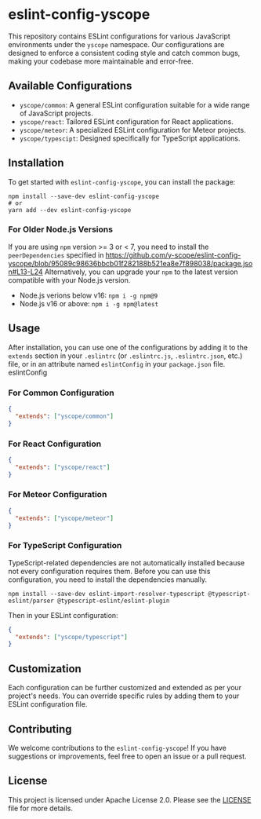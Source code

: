 # eslint-config-yscope

This repository contains ESLint configurations for various JavaScript environments under the `yscope` namespace. Our configurations are designed to enforce a consistent coding style and catch common bugs, making your codebase more maintainable and error-free.

## Available Configurations

- `yscope/common`: A general ESLint configuration suitable for a wide range of JavaScript projects.
- `yscope/react`: Tailored ESLint configuration for React applications.
- `yscope/meteor`: A specialized ESLint configuration for Meteor projects.
- `yscope/typescipt`: Designed specifically for TypeScript applications.
## Installation

To get started with `eslint-config-yscope`, you can install the package:
```shell
npm install --save-dev eslint-config-yscope
# or
yarn add --dev eslint-config-yscope
```
### For Older Node.js Versions
If you are using `npm` version >= 3 or < 7, you need to install the `peerDependencies` specified in https://github.com/y-scope/eslint-config-yscope/blob/95089c98636bbcb01f282188b521ea8e7f898038/package.json#L13-L24
Alternatively, you can upgrade your `npm` to the latest version compatible with your Node.js version.
- Node.js verions below v16: `npm i -g npm@9`
- Node.js v16 or above: `npm i -g npm@latest`

## Usage
After installation, you can use one of the configurations by adding it to the `extends` section in your `.eslintrc` (or `.eslintrc.js`, `.eslintrc.json`, etc.) file, or in an attribute named `eslintConfig` in your `package.json` file.
eslintConfig
### For Common Configuration
```json
{
  "extends": ["yscope/common"]
}
```

### For React Configuration
```json
{
  "extends": ["yscope/react"]
}
```

### For Meteor Configuration
```json
{
  "extends": ["yscope/meteor"]
}
```

### For TypeScript Configuration
TypeScript-related dependencies are not automatically installed because not every configuration requires them.
Before you can use this configuration, you need to install the dependencies manually.
```shell
npm install --save-dev eslint-import-resolver-typescript @typescript-eslint/parser @typescript-eslint/eslint-plugin
```
Then in your ESLint configuration:
```json
{
  "extends": ["yscope/typescript"]
}
```

## Customization
Each configuration can be further customized and extended as per your project's needs. You can override specific rules by adding them to your ESLint configuration file.

## Contributing
We welcome contributions to the `eslint-config-yscope`! If you have suggestions or improvements, feel free to open an issue or a pull request.

## License
This project is licensed under Apache License 2.0. Please see the [LICENSE](https://github.com/y-scope/eslint-config-yscope/blob/main/LICENSE) file for more details.
